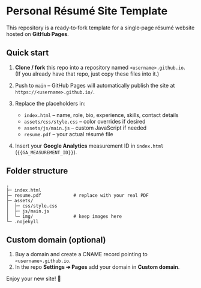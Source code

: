 # Personal Résumé Site Template

This repository is a ready‑to‑fork template for a single‑page résumé website hosted on **GitHub Pages**.

## Quick start

1. **Clone / fork** this repo into a repository named `<username>.github.io`.  
   (If you already have that repo, just copy these files into it.)
2. Push to `main` – GitHub Pages will automatically publish the site at  
   `https://<username>.github.io/`.
3. Replace the placeholders in:

   * `index.html` – name, role, bio, experience, skills, contact details
   * `assets/css/style.css` – color overrides if desired
   * `assets/js/main.js` – custom JavaScript if needed
   * `resume.pdf` – your actual résumé file

4. Insert your **Google Analytics** measurement ID in `index.html` (`{{GA_MEASUREMENT_ID}}`).

## Folder structure

```
.
├─ index.html
├─ resume.pdf            # replace with your real PDF
├─ assets/
│  ├─ css/style.css
│  ├─ js/main.js
│  └─ img/               # keep images here
└─ .nojekyll
```

## Custom domain (optional)

1. Buy a domain and create a CNAME record pointing to `<username>.github.io`.
2. In the repo **Settings ➔ Pages** add your domain in **Custom domain**.

Enjoy your new site! 🎉
